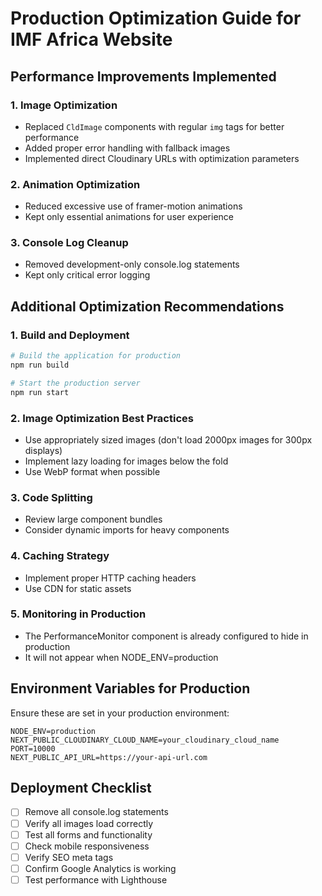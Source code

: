 # Production Optimization Guide for IMF Africa Website

## Performance Improvements Implemented

### 1. Image Optimization
- Replaced `CldImage` components with regular `img` tags for better performance
- Added proper error handling with fallback images
- Implemented direct Cloudinary URLs with optimization parameters

### 2. Animation Optimization
- Reduced excessive use of framer-motion animations
- Kept only essential animations for user experience

### 3. Console Log Cleanup
- Removed development-only console.log statements
- Kept only critical error logging

## Additional Optimization Recommendations

### 1. Build and Deployment
```bash
# Build the application for production
npm run build

# Start the production server
npm run start
```

### 2. Image Optimization Best Practices
- Use appropriately sized images (don't load 2000px images for 300px displays)
- Implement lazy loading for images below the fold
- Use WebP format when possible

### 3. Code Splitting
- Review large component bundles
- Consider dynamic imports for heavy components

### 4. Caching Strategy
- Implement proper HTTP caching headers
- Use CDN for static assets

### 5. Monitoring in Production
- The PerformanceMonitor component is already configured to hide in production
- It will not appear when NODE_ENV=production

## Environment Variables for Production
Ensure these are set in your production environment:

```
NODE_ENV=production
NEXT_PUBLIC_CLOUDINARY_CLOUD_NAME=your_cloudinary_cloud_name
PORT=10000
NEXT_PUBLIC_API_URL=https://your-api-url.com
```

## Deployment Checklist
- [ ] Remove all console.log statements
- [ ] Verify all images load correctly
- [ ] Test all forms and functionality
- [ ] Check mobile responsiveness
- [ ] Verify SEO meta tags
- [ ] Confirm Google Analytics is working
- [ ] Test performance with Lighthouse